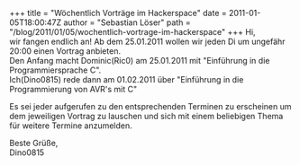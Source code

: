 +++
title = "Wöchentlich Vorträge im Hackerspace"
date = 2011-01-05T18:00:47Z
author = "Sebastian Löser"
path = "/blog/2011/01/05/wochentlich-vortrage-im-hackerspace"
+++
Hi,  
wir fangen endlich an\! Ab dem 25.01.2011 wollen wir jeden Di um
ungefähr 20:00 einen Vortrag anbieten.  
Den Anfang macht Dominic(Ric0) am 25.01.2011 mit "Einführung in die
Programmiersprache C".  
Ich(Dino0815) rede dann am 01.02.2011 über "Einführung in die
Programmierung von AVR's mit C"  
  
Es sei jeder aufgerufen zu den entsprechenden Terminen zu erscheinen um
dem jeweiligen Vortrag zu lauschen und sich mit einem beliebigen Thema
für weitere Termine anzumelden.  
  
Beste Grüße,  
Dino0815
